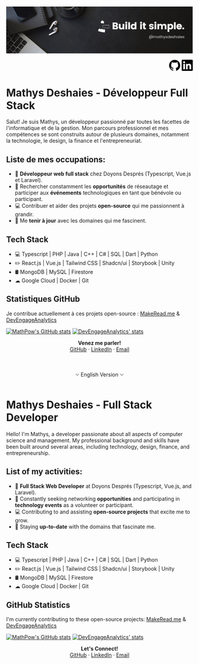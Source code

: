 ![Header](https://github.com/MathPow/MathPow/blob/main/banner.png)

<div align="end">
     <a href="https://github.com/MathPow/MathPow"><img src="https://github.com/MathPow/MathPow/blob/main/github.svg" alt="" width="30"></a>
     <a href="https://www.linkedin.com/in/mathys-deshaies/"><img src="https://github.com/MathPow/MathPow/blob/main/linkedin.svg" alt="" width="30"></a>
</div>

# Mathys Deshaies - Développeur Full Stack

Salut! Je suis Mathys, un développeur passionné par toutes les facettes de l'informatique et de la gestion. Mon parcours professionnel et mes compétences se sont construits autour de plusieurs domaines, notamment la technologie, le design, la finance et l'entrepreneuriat.

## Liste de mes occupations:

* 💼 **Développeur web full stack** chez Doyons Després (Typescript, Vue.js et Laravel).
* 🌱 Rechercher constamment les **opportunités** de réseautage et participer aux **événements** technologiques en tant que bénévole ou participant.
* 💻 Contribuer et aider des projets **open-source** qui me passionnent à grandir.
* 📰 Me **tenir à jour** avec les domaines qui me fascinent.

## Tech Stack

* 💻 Typescript | PHP | Java | C++ | C# | SQL | Dart | Python
* ✏️ React.js | Vue.js | Tailwind CSS | Shadcn/ui | Storybook | Unity
* 🛢️ MongoDB | MySQL | Firestore
* ☁ Google Cloud | Docker | Git

## Statistiques GitHub

Je contribue actuellement à ces projets open-source :
[MakeRead.me](https://github.com/ShaanCoding/makeread.me) & [DevEngageAnalytics](https://github.com/MathPow/DevEngageAnalytics)

[![MathPow's GitHub stats](https://github-readme-stats.vercel.app/api?username=MathPow)](https://github.com/MathPow)
[![DevEngageAnalytics' stats](https://github-readme-stats.vercel.app/api/pin/?username=MathPow&repo=DevEngageAnalytics&show_owner=true)](https://github.com/MathPow/DevEngageAnalytics)

<p align=center>
<b>Venez me parler!</b><br/>
<a href="https://github.com/MathPow/">GitHub</a> · <a href="https://www.linkedin.com/in/mathys-deshaies/">LinkedIn</a> · <a href="mailto:mathys.deshaies.co@gmail.com">Email</a>
  <br/><br/><br/><br/>
<img src="https://github.com/MathPow/MathPow/blob/main/free-arrow-down-icon-3101-thumb.png" alt="" width="10"> English Version <img src="https://github.com/MathPow/MathPow/blob/main/free-arrow-down-icon-3101-thumb.png" alt="Alt Text" width="10">
  <br/><br/>
</p>

# Mathys Deshaies - Full Stack Developer

Hello! I'm Mathys, a developer passionate about all aspects of computer science and management. My professional background and skills have been built around several areas, including technology, design, finance, and entrepreneurship.

## List of my activities:

* 💼 **Full Stack Web Developer** at Doyons Després (Typescript, Vue.js, and Laravel).
* 🌱 Constantly seeking networking **opportunities** and participating in **technology events** as a volunteer or participant.
* 💻 Contributing to and assisting **open-source projects** that excite me to grow.
* 📰 Staying **up-to-date** with the domains that fascinate me.

## Tech Stack

* 💻 Typescript | PHP | Java | C++ | C# | SQL | Dart | Python
* ✏️ React.js | Vue.js | Tailwind CSS | Shadcn/ui | Storybook | Unity
* 🛢️ MongoDB | MySQL | Firestore
* ☁ Google Cloud | Docker | Git

## GitHub Statistics

I'm currently contributing to these open-source projects:
[MakeRead.me](https://github.com/ShaanCoding/makeread.me) & [DevEngageAnalytics](https://github.com/MathPow/DevEngageAnalytics)

[![MathPow's GitHub stats](https://github-readme-stats.vercel.app/api?username=MathPow)](https://github.com/MathPow)
[![DevEngageAnalytics' stats](https://github-readme-stats.vercel.app/api/pin/?username=MathPow&repo=DevEngageAnalytics&show_owner=true)](https://github.com/MathPow/DevEngageAnalytics)

<p align=center>
<b>Let's Connect!</b><br/>
<a href="https://github.com/MathPow/">GitHub</a> · <a href="https://www.linkedin.com/in/mathys-deshaies/">LinkedIn</a> · <a href="mailto:mathys.deshaies.co@gmail.com">Email</a>
</p>
